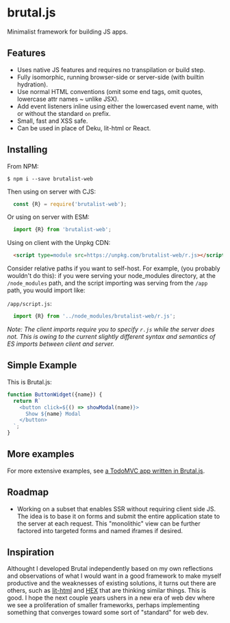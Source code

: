 # brutal.js

Minimalist framework for building JS apps.

## Features

- Uses native JS features and requires no transpilation or build step.
- Fully isomorphic, running browser-side or server-side (with builtin hydration).
- Use normal HTML conventions (omit some end tags, omit quotes, lowercase attr names ~ unlike JSX).
- Add event listeners inline using either the lowercased event name, with or without the standard `on` prefix.
- Small, fast and XSS safe. 
- Can be used in place of Deku, lit-html or React.

## Installing

From NPM:

```shell
$ npm i --save brutalist-web
```

Then using on server with CJS:

```JavaScript
  const {R} = require('brutalist-web');
```

Or using on server with ESM:

```JavaScript
  import {R} from 'brutalist-web';
```

Using on client with the Unpkg CDN:

```HTML
  <script type=module src=https://unpkg.com/brutalist-web/r.js></script>
```

Consider relative paths if you want to self-host.
For example, (you probably wouldn't do this): if you were serving your node_modules directory,
at the `/node_modules` path, and the script importing was serving from the `/app` path, you would import like:

`/app/script.js`:

```JavaScript
  import {R} from '../node_modules/brutalist-web/r.js';
```

*Note: The client imports require you to specify `r.js` while the server does not.
This is owing to the current slightly different syntax and semantics of ES imports
between client and server.*

## Simple Example

This is Brutal.js:

```JavaScript
function ButtonWidget({name}) {
  return R`
    <button click=${() => showModal(name)}>
      Show ${name} Modal
    </button>
  `;
}
```

## More examples

For more extensive examples, see [a TodoMVC app written in Brutal.js](https://github.com/crislin2046/rvanillatodo).


## Roadmap

- Working on a subset that enables SSR without requiring client side JS. The idea is to base it on forms and submit the entire application state to the server at each request. This "monolithic" view can be further factored into targeted forms and named iframes if desired.

## Inspiration

Althought I developed Brutal independently based on my own reflections and observations of what I would want in a good framework to make myself productive and the weaknesses of existing solutions, it turns out there are others, such as [lit-html](https://github.com/Polymer/lit-html) and [HEX](https://medium.com/@metapgmr/hex-a-no-framework-approach-to-building-modern-web-apps-e43f74190b9c) that are thinking similar things. This is good. I hope the next couple years ushers in a new era of web dev where we see a proliferation of smaller frameworks, perhaps implementing something that converges toward some sort of "standard" for web dev.

